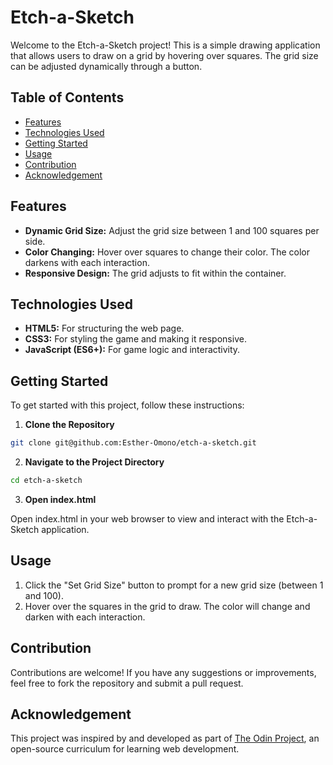 # Etch-a-Sketch

Welcome to the Etch-a-Sketch project! This is a simple drawing application that allows users to draw on a grid by hovering over squares. The grid size can be adjusted dynamically through a button.

## Table of Contents

- [Features](#features)
- [Technologies Used](#technologies-used)
- [Getting Started](#getting-started)
- [Usage](#usage)
- [Contribution](#contribution)
- [Acknowledgement](#acknowledgement)

## Features

- **Dynamic Grid Size:** Adjust the grid size between 1 and 100 squares per side.
- **Color Changing:** Hover over squares to change their color. The color darkens with each interaction.
- **Responsive Design:** The grid adjusts to fit within the container.

## Technologies Used

- **HTML5:** For structuring the web page.
- **CSS3:** For styling the game and making it responsive.
- **JavaScript (ES6+):** For game logic and interactivity.

## Getting Started

To get started with this project, follow these instructions:

1. **Clone the Repository**

```bash
git clone git@github.com:Esther-Omono/etch-a-sketch.git
```

2. **Navigate to the Project Directory**

```bash
cd etch-a-sketch
```

3. **Open index.html**

Open index.html in your web browser to view and interact with the Etch-a-Sketch application.

## Usage

1. Click the "Set Grid Size" button to prompt for a new grid size (between 1 and 100).
2. Hover over the squares in the grid to draw. The color will change and darken with each interaction.

## Contribution

Contributions are welcome! If you have any suggestions or improvements, feel free to fork the repository and submit a pull request.

## Acknowledgement

This project was inspired by and developed as part of [The Odin Project](https://www.theodinproject.com/), an open-source curriculum for learning web development.
